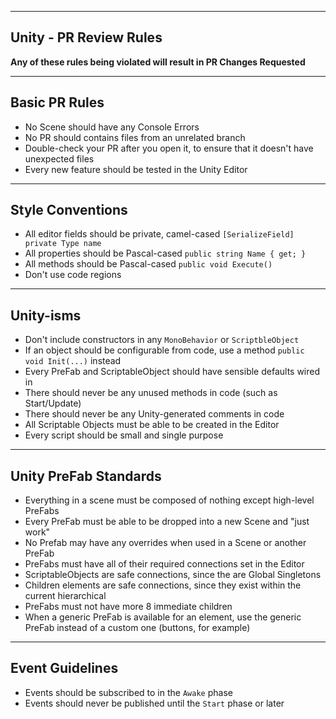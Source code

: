 ----

## Unity - PR Review Rules

**Any of these rules being violated will result in PR Changes Requested**

----

## Basic PR Rules

- No Scene should have any Console Errors
- No PR should contains files from an unrelated branch
- Double-check your PR after you open it, to ensure that it doesn't have unexpected files
- Every new feature should be tested in the Unity Editor

----

## Style Conventions

- All editor fields should be private, camel-cased `[SerializeField] private Type name`
- All properties should be Pascal-cased `public string Name { get; }`
- All methods should be Pascal-cased `public void Execute()`
- Don't use code regions

----

## Unity-isms

- Don't include constructors in any `MonoBehavior` or `ScriptbleObject`
- If an object should be configurable from code, use a method `public void Init(...)` instead
- Every PreFab and ScriptableObject should have sensible defaults wired in
- There should never be any unused methods in code (such as Start/Update)
- There should never be any Unity-generated comments in code
- All Scriptable Objects must be able to be created in the Editor
- Every script should be small and single purpose

----

## Unity PreFab Standards

- Everything in a scene must be composed of nothing except high-level PreFabs
- Every PreFab must be able to be dropped into a new Scene and "just work"
- No Prefab may have any overrides when used in a Scene or another PreFab
- PreFabs must have all of their required connections set in the Editor
- ScriptableObjects are safe connections, since the are Global Singletons
- Children elements are safe connections, since they exist within the current hierarchical 
- PreFabs must not have more 8 immediate children
- When a generic PreFab is available for an element, use the generic PreFab instead of a custom one (buttons, for example)

----

## Event Guidelines

- Events should be subscribed to in the `Awake` phase
- Events should never be published until the `Start` phase or later
